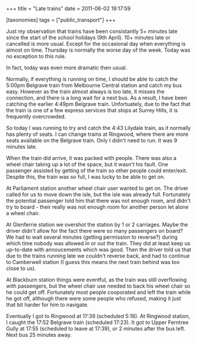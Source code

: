 +++
title = "Late trains"
date = 2011-06-02 19:17:59

[taxonomies]
tags = ["public_transport"]
+++

Just my observation that trains have been consistantly 5+ minutes late since
the start of the school holidays (9th April). 10+ minutes late or cancelled is
more usual. Except for the occasional day when everything is almost on time.
Thursday is normally the worse day of the week. Today was no exception to this
rule.

In fact, today was even more dramatic then usual.

Normally, if everything is running on time, I should be able to catch the
5:00pm Belgrave train from Melbourne Central station and catch my bus easy.
However as the train almost always is too late, it misses the connection,
and there is a long wait for a next bus. As a result, I
have been catching the earlier 4:49pm Belgrave train. Unfortuately, due to the
fact that the train is one of a few express services that stops at Surrey Hills,
it is frequently overcrowded.

So today I was running to try and catch the 4:43 Lilydale train, as it normally
has plenty of seats. I can change trains at Ringwood, where there are more
seats available on the Belgrave train. Only I didn't need to run. It was 9
minutes late.

When the train did arrive, it was packed with people. There was also a wheel
chair taking up a lot of the space, but it wasn't his fault. One passenger
assisted by getting of the train so other people could enter/exit. Despite
this, the train was so full, I was lucky to be able to get on.

At Parliament station another wheel chair user wanted to get on. The driver
called for us to move down the isle, but the isle was already full. Fortunately
the potential passenger told him that there was not enough room, and didn't try
to board - their really was not enough room for another person let alone a
wheel chair.

At Glenferrie station we overshot the station by 1 or 2 carriages. Maybe the
driver didn't allow for the fact there were so many passengers on board? We had
to wait several minutes (getting permission to reverse?) during which time
nobody was allowed in or out the train. They did at least keep us up-to-date
with annoucements which was good. Then the driver told us that due to the
trains running late we couldn't reverse back, and had to continue to Camberwell
station (I guess this means the next train behind was too close to us).

At Blackburn station things were eventful, as the train was still overflowing
with passengers, but the wheel chair use needed to back his wheel chair so he
could get off. Fortunately most people cooporated and left the train while he
got off, although there were some people who refused, making it just that bit
harder for him to navigate.

Eventually I got to Ringwood at 17:39 (scheduled 5:18). At Ringwood station, I
caught the 17:52 Belgrave train (scheduled 17:23). It got to Upper Ferntree
Gully at 17:55 (scheduled to leave at 17:39), or 2 minutes after the bus left.
Next bus 25 minutes away.
